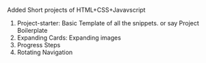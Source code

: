 Added Short projects of HTML+CSS+Javavscript

1. Project-starter: Basic Template of all the snippets. or say Project Boilerplate
2. Expanding Cards: Expanding images
3. Progress Steps
4. Rotating Navigation

